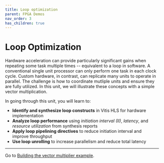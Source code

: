 ```yaml
---
title: Loop optimization
parent: FPGA Demos
nav_order: 3
has_children: true
---
```


# Loop Optimization

Hardware acceleration can provide particularly significant gains when repeating some task multiple times -- equivalent to a loop in software.
A conventional single unit processor can only perform one task in each clock cycle.  Custom hardware, in contrast, can replicate many units to operate in parallel.  The challenge is how to coordinate mutliple units and ensure they are fully utilized.  In this unit, we will illustrate these concepts with a simple vector multiplication.   

In going through this unit, you will learn to:
- **Identify and synthesize loop constructs** in Vitis HLS for hardware implementation
- **Analyze loop performance** using *initiation interval (II)*, *latency*, and *resource utilization* from synthesis reports
- **Apply loop pipelining directives** to reduce initiation interval and improve throughput
- **Use loop unrolling** to increase parallelism and reduce total latency

---

Go to [Building the vector multiplier example](./buildex.md).


